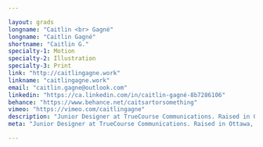 ```yaml
---

layout: grads
longname: "Caitlin <br> Gagné"
longname: "Caitlin Gagné"
shortname: "Caitlin G."
specialty-1: Motion
specialty-2: Illustration
specialty-3: Print
link: "http://caitlingagne.work"
linkname: "caitlingagne.work"
email: "caitlin.gagne@outlook.com"
linkedin: "https://ca.linkedin.com/in/caitlin-gagné-8b7286106"
behance: "https://www.behance.net/caitsartorsomething"
vimeo: "https://vimeo.com/caitlingagne"
description: "Junior Designer at TrueCourse Communications. Raised in Ottawa, I'll be moving to New Zealand after graduation to start another adventure."
meta: "Junior Designer at TrueCourse Communications. Raised in Ottawa, I'll be moving to New Zealand after graduation to start another adventure."

---
```

